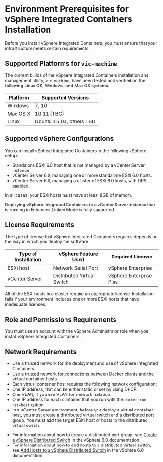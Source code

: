 # Environment Prerequisites for vSphere Integrated Containers Installation

Before you install vSphere Integrated Containers, you must ensure that your infrastructure meets certain requirements.

## Supported Platforms for `vic-machine`

The current builds of the vSphere Integrated Containers installation and management utility, `vic-machine`, have been tested and verified on the following Linux OS, Windows, and Mac OS systems.

|**Platform**|**Supported Versions**|
|---|---|
|Windows|7, 10|
|Mac OS X |10.11 (TBC)|
|Linux|Ubuntu 15.04, others TBD|

## Supported vSphere Configurations

You can install vSphere Integrated Containers in the following vSphere setups:

* Standalone ESXi 6.0 host that is not managed by a vCenter Server instance.
* vCenter Server 6.0, managing one or more standalone ESXi 6.0 hosts.
* vCenter Server 6.0, managing a cluster of ESXi 6.0 hosts, with DRS enabled.

In all cases, your ESXi hosts must have at least 8GB of memory.

Deploying vSphere Integrated Containers to a vCenter Server instance that is running in Enhanced Linked Mode is fully supported.  

## License Requirements
The type of license that vSphere Integrated Containers requires depends on the way in which you deploy the software.

| **Type of Installation** | **vSphere Feature Used** | **Required License** |
| --- | --- | --- |
|ESXi host|Network Serial Port|vSphere Enterprise|
|vCenter Server|Distributed Virtual Switch|vSphere Enterprise Plus|

All of the ESXi hosts in a cluster require an appropriate license. Installation fails if your environment includes one or more ESXi hosts that have inadequate licenses.

## Role and Permissions Requirements
You must use an account with the vSphere Administrator role when you install vSphere Integrated Containers.

<a name="networkreqs"></a>
## Network Requirements
* Use a trusted network for the deployment and use of vSphere Integrated Containers.
* Use a trusted network for connections between Docker clients and the virtual container hosts.
* Each virtual container host requires the following network configuration:
 * One IP address, that can be either static or set by using DHCP.
 * One VLAN, if you use VLAN for network isolation.
 * One IP address for each container that you run with the `docker run --net=host` option.
* In a vCenter Server environment, before you deploy a virtual container host, you must create a distributed virtual switch and a distributed port group. You must add the target ESXi host or hosts to the distributed virtual switch. 
 - For information about how to create a distributed port group, see [Create a vSphere Distributed Switch](https://pubs.vmware.com/vsphere-60/topic/com.vmware.vsphere.networking.doc/GUID-D21B3241-0AC9-437C-80B1-0C8043CC1D7D.html) in the vSphere 6.0 documentation.
 - For information about how to add hosts to a distributed virtual switch, see [Add Hosts to a vSphere Distributed Switch](https://pubs.vmware.com/vsphere-60/topic/com.vmware.vsphere.networking.doc/GUID-E90C1B0D-82CB-4A3D-BE1B-0FDCD6575725.html) in the vSphere 6.0 documentation.
